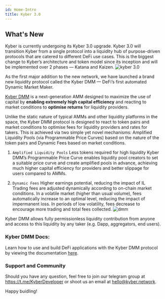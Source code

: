 ```yaml
---
id: Home-Intro
title: Kyber 3.0
---
```

[//]: # (tagline)

## What's New 

Kyber is currently undergoing its Kyber 3.0 upgrade. Kyber 3.0 will transition Kyber from a single protocol into a liquidity hub of purpose-driven protocols that are catered to different DeFi use cases. This is the biggest change to Kyber’s architecture and token model since its inception and will be implemented over 2 phases — Katana and Kaizen.
![kyber 3.0](/uploads/kyber3.png "Kyber 3.0")

As the first major addition to the new network, we have launched a brand new liquidity protocol called the Kyber DMM — DeFi’s first automated Dynamic Market Maker. 

[Kyber DMM](https://dmm.exchange/#/about) is a next-generation AMM designed to maximize the use of capital by **enabling extremely high capital efficiency** and reacting to market conditions to **optimise returns** for liquidity providers.

Unlike the static nature of typical AMMs and other liquidity platforms in the space, the Kyber DMM protocol is designed to react to token pairs and market conditions to optimise fees for liquidity providers and rates for takers. This is achieved via two simple yet novel mechanisms: Amplified Liquidity Pools (via Programmable Price Curves) based on the nature of the token pairs and Dynamic Fees based on market conditions.

1. `Amplified Liquidity Pools`
Less tokens required for high liquidity
Kyber DMM’s Programmable Price Curve enables liquidity pool creators to set a suitable price curve and create amplified pools in advance, achieving much higher capital efficiency for providers and better slippage for users compared to AMMs.

2. `Dynamic Fees`
Higher earnings potential, reducing the impact of IL
Trading fees are adjusted dynamically according to on-chain market conditions. In a volatile market (higher than usual volume), fees automatically increase to an optimal level, reducing the impact of impermanent loss. In periods of low volatility, fees decrease to encourage more trading and total fees collected.
![dmm](/uploads/dmm.png "DMM")

Kyber DMM allows fully permissionless liquidity contribution from anyone and access to this liquidity by any taker (e.g. Dapp, aggregators, end users). 

### Kyber DMM Docs:
 Learn how to use and build DeFi applications with the Kyber DMM protocol by viewing the documentation [here](https://docs.dmm.exchange/).

### Support and Community
Should you have any question, feel free to join our telegram group at https://t.me/KyberDeveloper or shoot us an email at [hello@kyber.network](mailto:hello@kyber.network).

Happy buidling!
